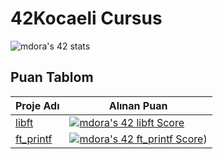 # 42Kocaeli Cursus
![mdora's 42 stats](https://badge42.vercel.app/api/v2/cl9e55uv500160gmf2vacqz6f/stats?cursusId=21&coalitionId=232)

## Puan Tablom
| Proje Adı  | Alınan Puan  |   
|---|---|
| [libft](https://github.com/akifdora/42kocaeli_cursus/tree/main/Libft)   | [![mdora's 42 libft Score](https://badge42.vercel.app/api/v2/cl9e55uv500160gmf2vacqz6f/project/2905604)](https://github.com/akifdora/42kocaeli_cursus/tree/main/Libft)  | 
| [ft_printf](https://github.com/akifdora/42kocaeli_cursus/tree/main/ft_printf)   | [![mdora's 42 ft_printf Score](https://badge42.vercel.app/api/v2/cl9e55uv500160gmf2vacqz6f/project/2925336)](https://github.com/akifdora/42kocaeli_cursus/tree/main/ft_printf)) | 
